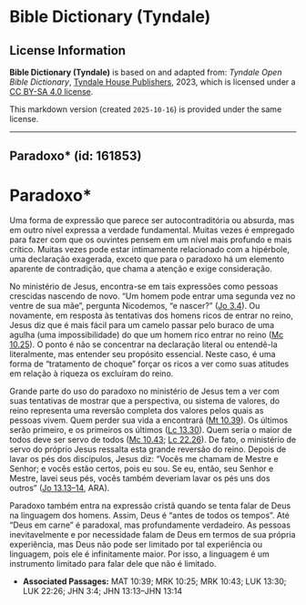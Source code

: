 # Bible Dictionary (Tyndale)

## License Information

**Bible Dictionary (Tyndale)** is based on and adapted from: _Tyndale Open Bible Dictionary_, [Tyndale House Publishers](https://tyndaleopenresources.com/), 2023, which is licensed under a [CC BY-SA 4.0 license](https://creativecommons.org/licenses/by-sa/4.0/legalcode.en).

This markdown version (created `2025-10-16`) is provided under the same license.



--------------------------------

## Paradoxo* (id: 161853)

Paradoxo\*
==========

Uma forma de expressão que parece ser autocontraditória ou absurda, mas em outro nível expressa a verdade fundamental. Muitas vezes é empregado para fazer com que os ouvintes pensem em um nível mais profundo e mais crítico. Muitas vezes pode estar intimamente relacionado com a hipérbole, uma declaração exagerada, exceto que para o paradoxo há um elemento aparente de contradição, que chama a atenção e exige consideração.

No ministério de Jesus, encontra\-se em tais expressões como pessoas crescidas nascendo de novo. “Um homem pode entrar uma segunda vez no ventre de sua mãe”, pergunta Nicodemos, “e nascer?” ([Jo 3\.4](https://ref.ly/John3:4)). Ou novamente, em resposta às tentativas dos homens ricos de entrar no reino, Jesus diz que é mais fácil para um camelo passar pelo buraco de uma agulha (uma impossibilidade) do que um homem rico entrar no reino ([Mc 10\.25](https://ref.ly/Mark10:25)). O ponto é não se concentrar na declaração literal ou entendê\-la literalmente, mas entender seu propósito essencial. Neste caso, é uma forma de “tratamento de choque” forçar os ricos a ver como suas atitudes em relação à riqueza os excluíram do reino.

Grande parte do uso do paradoxo no ministério de Jesus tem a ver com suas tentativas de mostrar que a perspectiva, ou sistema de valores, do reino representa uma reversão completa dos valores pelos quais as pessoas vivem. Quem perder sua vida a encontrará ([Mt 10\.39](https://ref.ly/Matt10:39)). Os últimos serão primeiro, e os primeiros os últimos ([Lc 13\.30](https://ref.ly/Luke13:30)). Quem seria o maior de todos deve ser servo de todos ([Mc 10\.43](https://ref.ly/Mark10:43); [Lc 22\.26](https://ref.ly/Luke22:26)). De fato, o ministério de servo do próprio Jesus ressalta esta grande reversão do reino. Depois de lavar os pés dos discípulos, Jesus diz: “Vocês me chamam de Mestre e Senhor; e vocês estão certos, pois eu sou. Se eu, então, seu Senhor e Mestre, lavei seus pés, vocês também deveriam lavar os pés uns dos outros” ([Jo 13\.13–14](https://ref.ly/John13:13-John13:14), ARA).

Paradoxo também entra na expressão cristã quando se tenta falar de Deus na linguagem dos homens. Assim, Deus é “antes de todos os tempos”. Até “Deus em carne” é paradoxal, mas profundamente verdadeiro. As pessoas inevitavelmente e por necessidade falam de Deus em termos de sua própria experiência, mas Deus não pode ser limitado por tal experiência ou linguagem, pois ele é infinitamente maior. Por isso, a linguagem é um instrumento limitado para falar dele que não é limitado.

* **Associated Passages:** MAT 10:39; MRK 10:25; MRK 10:43; LUK 13:30; LUK 22:26; JHN 3:4; JHN 13:13–JHN 13:14

